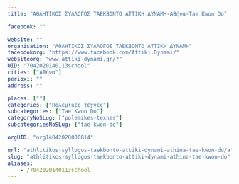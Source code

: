 ```yaml
---
title: "ΑΘΛΗΤΙΚΟΣ ΣΥΛΛΟΓΟΣ ΤΑΕΚΒΟΝΤΟ ΑΤΤΙΚΗ ΔΥΝΑΜΗ-Αθήνα-Tae Kwon Do"

facebook: ""

website: ""
organisation: "ΑΘΛΗΤΙΚΟΣ ΣΥΛΛΟΓΟΣ ΤΑΕΚΒΟΝΤΟ ΑΤΤΙΚΗ ΔΥΝΑΜΗ"
facebookorg: "https://www.facebook.com/Attiki.Dynami/"
websiteorg: "www.attiki-dynami.gr/?"
UID: "7042020140113school"
cities: ["Αθήνα"]
perioxi: ""
address: ""

places: [""]
categories: ["Πολεμικές τέχνες"]
subcategories: ["Tae Kwon Do"]
categoryNoSLug: ["polemikes-texnes"]
subcategoriesNoSLug: ["tae-kwon-do"]

orgUID: "org14042020000814"

url: "athlitikos-syllogos-taekbonto-attiki-dynami-athina-tae-kwon-do/athina"
slug: "athlitikos-syllogos-taekbonto-attiki-dynami-athina-tae-kwon-do"
aliases:
    - /7042020140113school
---
```





